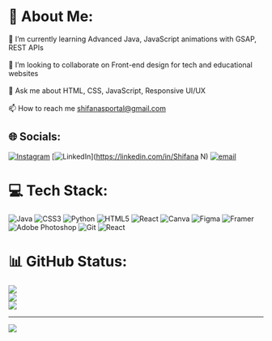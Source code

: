 # 💫 About Me:
🌱 I’m currently learning Advanced Java, JavaScript animations with GSAP, REST APIs<br><br>👯 I’m looking to collaborate on Front-end design for tech and educational websites<br><br>💬 Ask me about HTML, CSS, JavaScript, Responsive UI/UX<br><br>📫 How to reach me shifanasportal@gmail.com


## 🌐 Socials:
[![Instagram](https://img.shields.io/badge/Instagram-%23E4405F.svg?logo=Instagram&logoColor=white)](https://instagram.com/its_shifana_space) [![LinkedIn](https://img.shields.io/badge/LinkedIn-%230077B5.svg?logo=linkedin&logoColor=white)](https://linkedin.com/in/Shifana N) [![email](https://img.shields.io/badge/Email-D14836?logo=gmail&logoColor=white)](mailto:shifanasportal@gmail.com) 

# 💻 Tech Stack:
![Java](https://img.shields.io/badge/java-%23ED8B00.svg?style=for-the-badge&logo=openjdk&logoColor=white) ![CSS3](https://img.shields.io/badge/css3-%231572B6.svg?style=for-the-badge&logo=css3&logoColor=white) ![Python](https://img.shields.io/badge/python-3670A0?style=for-the-badge&logo=python&logoColor=ffdd54) ![HTML5](https://img.shields.io/badge/html5-%23E34F26.svg?style=for-the-badge&logo=html5&logoColor=white) ![React](https://img.shields.io/badge/react-%2320232a.svg?style=for-the-badge&logo=react&logoColor=%2361DAFB) ![Canva](https://img.shields.io/badge/Canva-%2300C4CC.svg?style=for-the-badge&logo=Canva&logoColor=white) ![Figma](https://img.shields.io/badge/figma-%23F24E1E.svg?style=for-the-badge&logo=figma&logoColor=white) ![Framer](https://img.shields.io/badge/Framer-black?style=for-the-badge&logo=framer&logoColor=blue) ![Adobe Photoshop](https://img.shields.io/badge/adobe%20photoshop-%2331A8FF.svg?style=for-the-badge&logo=adobe%20photoshop&logoColor=white) ![Git](https://img.shields.io/badge/git-%23F05033.svg?style=for-the-badge&logo=git&logoColor=white) ![React](https://img.shields.io/badge/react-%2320232a.svg?style=for-the-badge&logo=react&logoColor=%2361DAFB)
# 📊 GitHub Status:
![](https://github-readme-status.vercel.app/api?username=Shifana-Space&theme=dark&hide_border=false&include_all_commits=false&count_private=false)<br/>
![](https://nirzak-streak-status.vercel.app/?user=Shifana-Space&theme=dark&hide_border=false)<br/>
![](https://github-readme-stats.vercel.app/api/top-langs/?username=Shifana-Space&theme=dark&hide_border=false&include_all_commits=false&count_private=false&layout=compact)

---
[![](https://visitcount.itsvg.in/api?id=Shifana-Space&icon=0&color=0)](https://visitcount.itsvg.in)

<!-- Proudly created with GPRM ( https://gprm.itsvg.in ) -->
